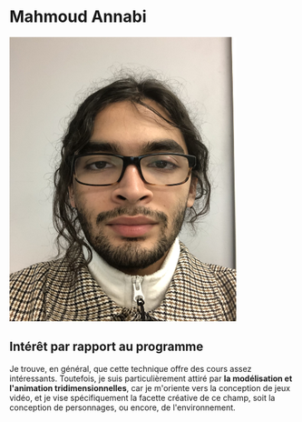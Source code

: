 # Mahmoud Annabi

<img src="/semaine_01/IMG_6148.jpeg" width="400" height="500"> 

## Intérêt par rapport au programme

Je trouve, en général, que cette technique offre des cours assez intéressants. Toutefois, je suis particulièrement attiré par **la modélisation et l'animation tridimensionnelles**, car je m'oriente vers la conception de jeux vidéo, et je vise spécifiquement la facette créative de ce champ, soit la conception de personnages, ou encore, de l'environnement.

<p float=""
